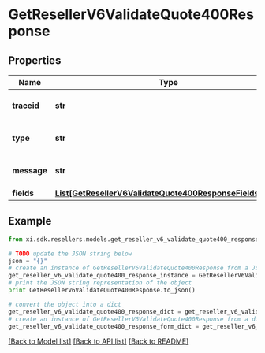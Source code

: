 # GetResellerV6ValidateQuote400Response


## Properties

Name | Type | Description | Notes
------------ | ------------- | ------------- | -------------
**traceid** | **str** | Unique Id to identify error. | [optional] 
**type** | **str** | Describes the type of the error. | [optional] 
**message** | **str** | A detailed error message. | [optional] 
**fields** | [**List[GetResellerV6ValidateQuote400ResponseFieldsInner]**](GetResellerV6ValidateQuote400ResponseFieldsInner.md) |  | [optional] 

## Example

```python
from xi.sdk.resellers.models.get_reseller_v6_validate_quote400_response import GetResellerV6ValidateQuote400Response

# TODO update the JSON string below
json = "{}"
# create an instance of GetResellerV6ValidateQuote400Response from a JSON string
get_reseller_v6_validate_quote400_response_instance = GetResellerV6ValidateQuote400Response.from_json(json)
# print the JSON string representation of the object
print GetResellerV6ValidateQuote400Response.to_json()

# convert the object into a dict
get_reseller_v6_validate_quote400_response_dict = get_reseller_v6_validate_quote400_response_instance.to_dict()
# create an instance of GetResellerV6ValidateQuote400Response from a dict
get_reseller_v6_validate_quote400_response_form_dict = get_reseller_v6_validate_quote400_response.from_dict(get_reseller_v6_validate_quote400_response_dict)
```
[[Back to Model list]](../README.md#documentation-for-models) [[Back to API list]](../README.md#documentation-for-api-endpoints) [[Back to README]](../README.md)


